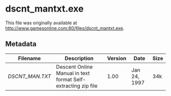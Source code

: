 # dscnt_mantxt.exe
This file was originally available at <http://www.gamesonline.com:80/files/dscnt_mantxt.exe>.

## Metadata
|Filename        |Description                                                   |Version |Date         | Size |
|----------------|--------------------------------------------------------------|--------|-------------|------|
|_DSCNT_MAN.TXT_ |Descent Online Manual in text format Self-extracting zip file |1.00    |Jan 24, 1997 |34k   |
